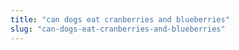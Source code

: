 ```yaml
---
title: "can dogs eat cranberries and blueberries"
slug: "can-dogs-eat-cranberries-and-blueberries"
---
```


